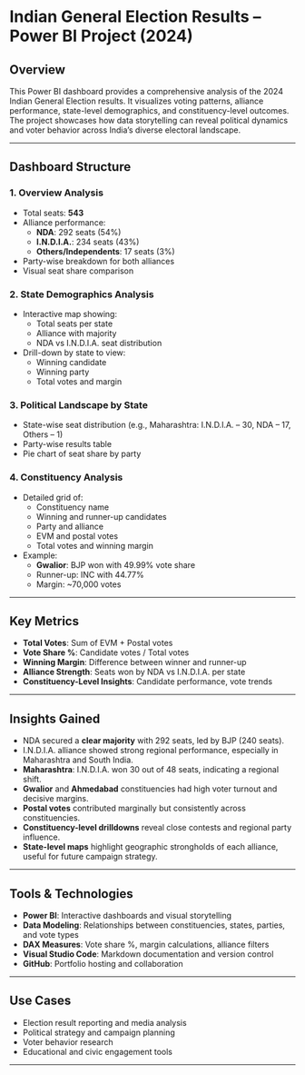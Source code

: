 # Indian General Election Results – Power BI Project (2024)

## Overview
This Power BI dashboard provides a comprehensive analysis of the 2024 Indian General Election results. It visualizes voting patterns, alliance performance, state-level demographics, and constituency-level outcomes. The project showcases how data storytelling can reveal political dynamics and voter behavior across India’s diverse electoral landscape.

---

## Dashboard Structure

### 1. Overview Analysis
- Total seats: **543**
- Alliance performance:
  - **NDA**: 292 seats (54%)
  - **I.N.D.I.A.**: 234 seats (43%)
  - **Others/Independents**: 17 seats (3%)
- Party-wise breakdown for both alliances
- Visual seat share comparison
### 2. State Demographics Analysis
- Interactive map showing:
  - Total seats per state
  - Alliance with majority
  - NDA vs I.N.D.I.A. seat distribution
- Drill-down by state to view:
  - Winning candidate
  - Winning party
  - Total votes and margin

### 3. Political Landscape by State
- State-wise seat distribution (e.g., Maharashtra: I.N.D.I.A. – 30, NDA – 17, Others – 1)
- Party-wise results table
- Pie chart of seat share by party

### 4. Constituency Analysis
- Detailed grid of:
  - Constituency name
  - Winning and runner-up candidates
  - Party and alliance
  - EVM and postal votes
  - Total votes and winning margin
- Example:  
  - **Gwalior**: BJP won with 49.99% vote share  
  - Runner-up: INC with 44.77%  
  - Margin: ~70,000 votes

---

## Key Metrics

- **Total Votes**: Sum of EVM + Postal votes
- **Vote Share %**: Candidate votes / Total votes
- **Winning Margin**: Difference between winner and runner-up
- **Alliance Strength**: Seats won by NDA vs I.N.D.I.A. per state
- **Constituency-Level Insights**: Candidate performance, vote trends

---

## Insights Gained

- NDA secured a **clear majority** with 292 seats, led by BJP (240 seats).
- I.N.D.I.A. alliance showed strong regional performance, especially in Maharashtra and South India.
- **Maharashtra**: I.N.D.I.A. won 30 out of 48 seats, indicating a regional shift.
- **Gwalior** and **Ahmedabad** constituencies had high voter turnout and decisive margins.
- **Postal votes** contributed marginally but consistently across constituencies.
- **Constituency-level drilldowns** reveal close contests and regional party influence.
- **State-level maps** highlight geographic strongholds of each alliance, useful for future campaign strategy.

---

## Tools & Technologies

- **Power BI**: Interactive dashboards and visual storytelling
- **Data Modeling**: Relationships between constituencies, states, parties, and vote types
- **DAX Measures**: Vote share %, margin calculations, alliance filters
- **Visual Studio Code**: Markdown documentation and version control
- **GitHub**: Portfolio hosting and collaboration

---
## Use Cases

- Election result reporting and media analysis
- Political strategy and campaign planning
- Voter behavior research
- Educational and civic engagement tools

---


